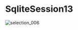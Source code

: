 # SqliteSession13

![selection_006](https://user-images.githubusercontent.com/16585137/27518154-0c1beea8-5a03-11e7-998e-188cddbd85de.png)
